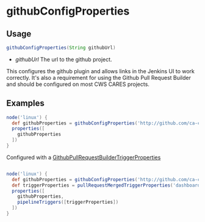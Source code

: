 # githubConfigProperties

## Usage

```groovy
githubConfigProperties(String githubUrl)
```

* *githubUrl* The url to the github project.

This configures the github plugin and allows links in the Jenkins UI to work correctly.  It's also a requirement for using the Github Pull Request Builder and should be configured on most CWS CARES projects.

## Examples

```groovy
node('linux') {
  def githubProperties = githubConfigProperties('http://github.com/ca-cwds/dashboard')
  properties([
    githubProperties
  ])
}
```

Configured with a [GithubPullRequestBuilderTriggerProperties](githubPullRequestBuilderTriggerProperties.md)

```groovy

node('linux') {
  def githubProperties = githubConfigProperties('http://github.com/ca-cwds/dashboard')
  def triggerProperties = pullRequestMergedTriggerProperties('dashboard-master')
  properties([
    githubProperties,
    pipelineTriggers([triggerProperties])
  ])
}
```
